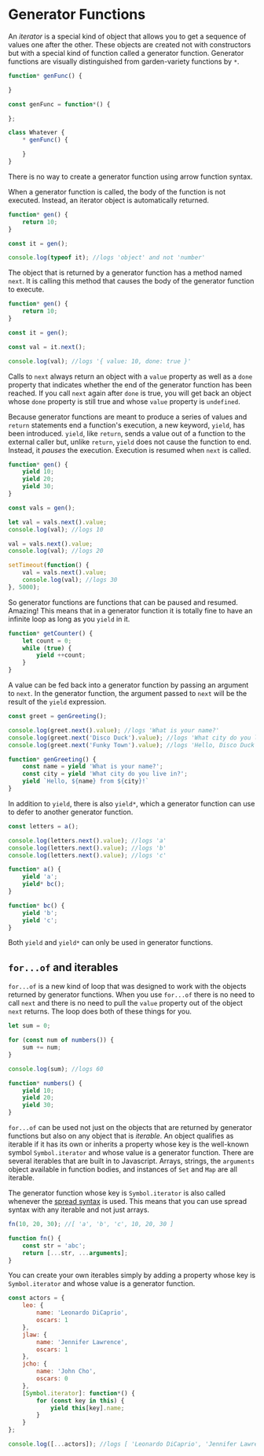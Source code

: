 # Generator Functions

An _iterator_ is a special kind of object that allows you to get a sequence of values one after the other. These objects are created not with constructors but with a special kind of function called a generator function. Generator functions are visually distinguished from garden-variety functions by `*`.

```js
function* genFunc() {

}
```

```js
const genFunc = function*() {

};
```

```js
class Whatever {
    * genFunc() {

    }
}
```

There is no way to create a generator function using arrow function syntax.

When a generator function is called, the body of the function is not executed. Instead, an iterator object is automatically returned.

```js
function* gen() {
    return 10;
}

const it = gen();

console.log(typeof it); //logs 'object' and not 'number'
```

The object that is returned by a generator function has a method named `next`. It is calling this method that causes the body of the generator function to execute.

```js
function* gen() {
    return 10;
}

const it = gen();

const val = it.next();

console.log(val); //logs '{ value: 10, done: true }'
```

Calls to `next` always return an object with a `value` property as well as a `done` property that indicates whether the end of the generator function has been reached. If you call `next` again after `done` is true, you will get back an object whose `done` property is still true and whose `value` property is `undefined`.

Because generator functions are meant to produce a series of values and `return` statements end a function's execution, a new keyword, `yield`, has been introduced. `yield`, like `return`, sends a value out of a function to the external caller but, unlike `return`, `yield` does not cause the function to end. Instead, it _pauses_ the execution. Execution is resumed when `next` is called.

```js
function* gen() {
    yield 10;
    yield 20;
    yield 30;
}

const vals = gen();

let val = vals.next().value;
console.log(val); //logs 10

val = vals.next().value;
console.log(val); //logs 20

setTimeout(function() {
    val = vals.next().value;
    console.log(val); //logs 30
}, 5000);
```

So generator functions are functions that can be paused and resumed. Amazing! This means that in a generator function it is totally fine to have an infinite loop as long as you `yield` in it.

```js
function* getCounter() {
    let count = 0;
    while (true) {
        yield ++count;
    }
}
```

A value can be fed back into a generator function by passing an argument to `next`. In the generator function, the argument passed to `next` will be the result of the `yield` expression.

```js
const greet = genGreeting();

console.log(greet.next().value); //logs 'What is your name?'
console.log(greet.next('Disco Duck').value); //logs 'What city do you live in?'
console.log(greet.next('Funky Town').value); //logs 'Hello, Disco Duck from Funky Town'

function* genGreeting() {
    const name = yield 'What is your name?';
    const city = yield 'What city do you live in?';
    yield `Hello, ${name} from ${city}!`
}
```

In addition to `yield`, there is also `yield*`, which a generator function can use to defer to another generator function.

```js
const letters = a();

console.log(letters.next().value); //logs 'a'
console.log(letters.next().value); //logs 'b'
console.log(letters.next().value); //logs 'c'

function* a() {
    yield 'a';
    yield* bc();
}

function* bc() {
    yield 'b';
    yield 'c';
}
```

Both `yield` and `yield*` can only be used in generator functions.

## `for...of` and iterables

`for...of` is a new kind of loop that was designed to work with the objects returned by generator functions. When you use `for...of` there is no need to call `next` and there is no need to pull the `value` property out of the object `next`  returns. The loop does both of these things for you.

```js
let sum = 0;

for (const num of numbers()) {
    sum += num;
}

console.log(sum); //logs 60

function* numbers() {
    yield 10;
    yield 20;
    yield 30;
}
```

`for...of` can be used not just on the objects that are returned by generator functions but also on any object that is _iterable_. An object qualifies as iterable if it has its own or inherits a property whose key is the well-known symbol `Symbol.iterator` and whose value is a generator function. There are several iterables that are built in to Javascript. Arrays, strings, the `arguments` object available in function bodies, and instances of `Set` and `Map` are all iterable.

The generator function whose key is `Symbol.iterator` is also called whenever the [spread syntax](destructuring_rest_spread#arrays) is used. This means that you can use spread syntax with any iterable and not just arrays.

```js
fn(10, 20, 30); //[ 'a', 'b', 'c', 10, 20, 30 ]

function fn() {
    const str = 'abc';
    return [...str, ...arguments];
}
```

You can create your own iterables simply by adding a property whose key is `Symbol.iterator` and whose value is a generator function.

```js
const actors = {
    leo: {
        name: 'Leonardo DiCaprio',
        oscars: 1
    },
    jlaw: {
        name: 'Jennifer Lawrence',
        oscars: 1
    },
    jcho: {
        name: 'John Cho',
        oscars: 0
    },
    [Symbol.iterator]: function*() {
        for (const key in this) {
            yield this[key].name;
        }
    }
};

console.log([...actors]); //logs [ 'Leonardo DiCaprio', 'Jennifer Lawrence', 'John Cho' ]
```
